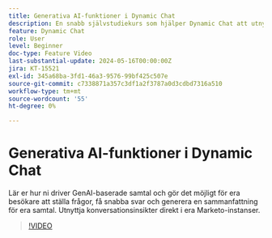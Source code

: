```yaml
---
title: Generativa AI-funktioner i Dynamic Chat
description: En snabb självstudiekurs som hjälper Dynamic Chat att utnyttja GenAI-baserade funktioner
feature: Dynamic Chat
role: User
level: Beginner
doc-type: Feature Video
last-substantial-update: 2024-05-16T00:00:00Z
jira: KT-15521
exl-id: 345a68ba-3fd1-46a3-9576-99bf425c507e
source-git-commit: c7338871a357c3df1a2f3787a0d3cdbd7316a510
workflow-type: tm+mt
source-wordcount: '55'
ht-degree: 0%

---
```


# Generativa AI-funktioner i Dynamic Chat

Lär er hur ni driver GenAI-baserade samtal och gör det möjligt för era besökare att ställa frågor, få snabba svar och generera en sammanfattning för era samtal. Utnyttja konversationsinsikter direkt i era Marketo-instanser.

>[!VIDEO](https://video.tv.adobe.com/v/3429153/?learn=on)
